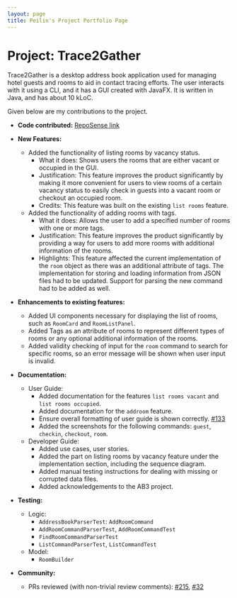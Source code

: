 ```yaml
---
layout: page
title: Peilin's Project Portfolio Page
---
```


# Project: Trace2Gather

Trace2Gather is a desktop address book application used for managing hotel guests and rooms to aid in contact tracing efforts. The user interacts with it using a CLI, and it has a GUI created with JavaFX. It is written in Java, and has about 10 kLoC.

Given below are my contributions to the project.

* **Code contributed:**
[RepoSense link](https://nus-cs2103-ay2122s1.github.io/tp-dashboard/?search=&sort=groupTitle&sortWithin=title&timeframe=commit&mergegroup=&groupSelect=groupByRepos&breakdown=true&checkedFileTypes=docs~functional-code~test-code~other&since=2021-09-17&tabOpen=true&tabType=authorship&tabAuthor=peilinye&tabRepo=AY2122S1-CS2103T-T13-3%2Ftp%5Bmaster%5D&authorshipIsMergeGroup=false&authorshipFileTypes=docs~functional-code~test-code&authorshipIsBinaryFileTypeChecked=false)


* **New Features:**
  * Added the functionality of listing rooms by vacancy status.
    * What it does: Shows users the rooms that are either vacant or occupied in the GUI.
    * Justification: This feature improves the product significantly by making it more convenient for users to view rooms of a certain vacancy status to easily check in guests into a vacant room or checkout an occupied room.
    * Credits: This feature was built on the existing `list rooms` feature.
  * Added the functionality of adding rooms with tags.
    * What it does: Allows the user to add a specified number of rooms with one or more tags.
    * Justification: This feature improves the product significantly by providing a way for users to add more rooms with additional information of the rooms.
    * Highlights: This feature affected the current implementation of the `room` object as there was an additional attribute of tags. The implementation for storing and loading information from JSON files had to be updated. Support for parsing the new command had to be added as well.


* **Enhancements to existing features:**
  * Added UI components necessary for displaying the list of rooms, such as `RoomCard` and `RoomListPanel`.
  * Added Tags as an attribute of rooms to represent different types of rooms or any optional additional information of the rooms.
  * Added validity checking of input for the `room` command to search for specific rooms, so an error message will be shown when user input is invalid.
  

* **Documentation:**
  * User Guide:
    * Added documentation for the features `list rooms vacant` and `list rooms occupied`.
    * Added documentation for the `addroom` feature.
    * Ensure overall formatting of user guide is shown correctly. [#133](https://github.com/AY2122S1-CS2103T-T13-3/tp/pull/133)
    * Added the screenshots for the following commands: `guest`, `checkin`, `checkout`, `room`.
  * Developer Guide:
    * Added use cases, user stories.
    * Added the part on listing rooms by vacancy feature under the implementation section, including the sequence diagram.
    * Added manual testing instructions for dealing with missing or corrupted data files.
    * Added acknowledgements to the AB3 project.

* **Testing:**
  * Logic:
    * `AddressBookParserTest`: `AddRoomCommand`
    * `AddRoomCommandParserTest`, `AddRoomCommandTest`
    * `FindRoomCommandParserTest`
    * `ListCommandParserTest`, `ListCommandTest` 
  * Model:
    * `RoomBuilder`
  

* **Community:**
  * PRs reviewed (with non-trivial review comments): [#215](https://github.com/nus-cs2103-AY2122S1/ip/pull/215), [#32](https://github.com/nus-cs2103-AY2122S1/ip/pull/183)

